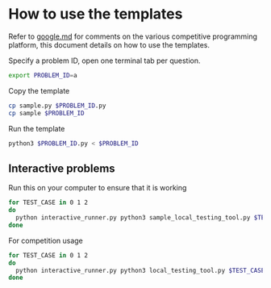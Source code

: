 # How to use the templates
Refer to [google.md](../google.md) for comments on the various competitive programming platform, this document details on how to use the templates.



Specify a problem ID, open one terminal tab per question.

```bash
export PROBLEM_ID=a
```

Copy the template

```bash
cp sample.py $PROBLEM_ID.py
cp sample $PROBLEM_ID
```

Run the template

```bash
python3 $PROBLEM_ID.py < $PROBLEM_ID
```



## Interactive problems

Run this on your computer to ensure that it is working

```bash
for TEST_CASE in 0 1 2
do
  python interactive_runner.py python3 sample_local_testing_tool.py $TEST_CASE -- python3 sample_interactive_script.py
done
```



For competition usage

```bash
for TEST_CASE in 0 1 2
do
  python interactive_runner.py python3 local_testing_tool.py $TEST_CASE -- python3 interactive.py
done
```

